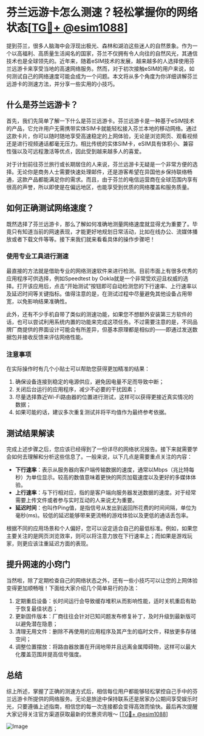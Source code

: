 # 芬兰远游卡怎么测速？轻松掌握你的网络状态[[TG💪+ @esim1088](https://t.me/s/esim1088)]

提到芬兰，很多人脑海中会浮现出极光、森林和湖泊这些迷人的自然景象。作为一个以高福利、高质量生活闻名的国家，芬兰不仅拥有令人向往的自然风光，其通信技术也是全球领先的。近年来，随着eSIM技术的发展，越来越多的人选择使用芬兰远游卡来享受当地的高速网络服务。然而，对于初次接触eSIM的用户来说，如何测试自己的网络速度可能会成为一个问题。本文将从多个角度为你详细讲解芬兰远游卡的测速方法，并分享一些实用的小技巧。

## 什么是芬兰远游卡？

首先，我们先简单了解一下什么是芬兰远游卡。芬兰远游卡是一种基于eSIM技术的产品，它允许用户无需携带实体SIM卡就能轻松接入芬兰本地的移动网络。通过这款卡片，你可以随时随地享受高速稳定的上网体验，无论是浏览网页、观看视频还是进行视频通话都毫无压力。相比传统的实体SIM卡，eSIM具有体积小、兼容性强以及可远程激活等优点，因此受到越来越多人的喜爱。

对于计划前往芬兰旅行或长期居住的人来说，芬兰远游卡无疑是一个非常方便的选择。无论你是商务人士需要快速处理邮件，还是游客希望在异国他乡保持联络畅通，这款产品都能满足你的需求。而且，由于芬兰的电信运营商在全球范围内享有很高的声誉，所以即使是在偏远地区，也能享受到优质的网络覆盖和服务质量。

## 如何正确测试网络速度？

既然选择了芬兰远游卡，那么了解如何准确地测量网络速度就显得尤为重要了。毕竟只有知道当前的网速表现，才能更好地规划日常活动，比如在线办公、流媒体播放或者下载文件等等。接下来我们就来看看具体的操作步骤吧！

### 使用专业工具进行测速

最直接的方法就是借助专业的网络测速软件来进行检测。目前市面上有很多优秀的应用程序可供选择，例如Speedtest by Ookla就是一个非常受欢迎且权威的选择。打开该应用后，点击“开始测试”按钮即可自动检测您的下行速率、上行速率以及延迟时间等关键指标。值得注意的是，在测试过程中尽量避免其他设备占用带宽，以免影响结果准确性。

此外，还有不少手机自带了类似的测速功能，如果您不想额外安装第三方软件的话，也可以尝试利用系统内置的功能来完成这项任务。不过需要注意的是，不同品牌厂商提供的界面设计可能会有所差异，但基本原理都是相似的——即通过发送数据包并接收反馈来评估网络性能。

### 注意事项

在实际操作时有几个小贴士可以帮助您获得更加精准的结果：

1. 确保设备连接到稳定的电源供应，避免因电量不足而导致中断；
2. 关闭后台运行的应用程序，减少不必要的干扰因素；
3. 尽量选择靠近Wi-Fi路由器的位置进行测试，这样可以获得更接近真实情况的数据；
4. 如果可能的话，建议多次重复测试并将平均值作为最终参考依据。

## 测试结果解读

完成上述步骤之后，您应该已经得到了一份详尽的网络状况报告。接下来就需要学会如何去理解和分析这些信息了。一般来说，以下几点是需要重点关注的内容：

- **下行速率**：表示从服务器向客户端传输数据的速度，通常以Mbps（兆比特每秒）为单位显示。较高的数值意味着更快的网页加载速度以及更好的多媒体体验。
- **上行速率**：与下行相对应，指的是客户端向服务器发送数据的速度。对于经常需要上传文件或者参与实时互动的人来说尤为重要。
- **延迟时间**：也叫作Ping值，是指信号从发出到返回所花费的时间间隔，单位为毫秒(ms)。较低的延迟能够带来更流畅的游戏体验以及更低的通话丢包率。

根据不同的应用场景和个人偏好，您可以设定适合自己的最低标准。例如，如果您主要关注的是网页浏览效率，则可以将注意力放在下行速率上；而如果是游戏玩家，则更应该注重延迟方面的表现。

## 提升网速的小窍门

当然啦，除了定期检查自己的网络状态之外，还有一些小技巧可以让您的上网体验变得更加顺畅哦！下面给大家介绍几个简单易行的办法：

1. 定期重启设备：长时间运行会导致缓存堆积从而影响性能，适时关机重启有助于恢复最佳状态；
2. 更新固件版本：厂商往往会针对已知问题发布修复补丁，及时升级到最新版可以避免潜在隐患；
3. 清理无用文件：删除不再使用的应用程序及其产生的临时文件，释放更多存储空间；
4. 调整位置摆放：将路由器放置在开阔地带并且远离金属障碍物，这样可以最大化覆盖范围并提高信号强度。

## 总结

综上所述，掌握了正确的测速方式后，相信每位用户都能够轻松掌控自己手中的芬兰远游卡所提供的网络服务。无论是旅途中保持联系还是居家办公期间享受娱乐时光，只要遵循上述指南，相信您的每一次连接都会变得高效而愉快。最后再次提醒大家记得关注官方渠道获取最新的优惠资讯哦～ [[TG💪+ @esim1088](https://t.me/s/esim1088)] 

![Image](https://i.postimg.cc/4NQfJmqS/Snipaste-2025-05-13-00-14-12.png)